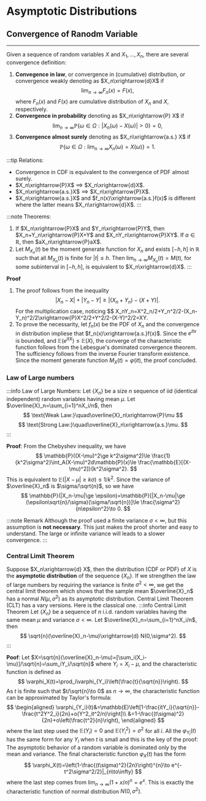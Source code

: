 # Asymptotic Distributions


## Convergence of Ranodm Variable
---
Given a sequence of random variables $X$ and $X_1,\dots, X_n$, there are several convergence definition:
1. **Convegence in law**, or convergence in (cumulative) distribution, or convergence weakly denoting as $X_n\xrightarrow{d}X$ if
$$
\lim_{n\to\infty}F_n(x)=F(x),
$$
where $F_n(x)$ and $F(x)$ are cumulative distribution of $X_n$ and $X$, respectively. 
2. **Convergence in probability** denoting as $X_n\xrightarrow{P} X$ if
$$
\lim_{n\to\infty} \mathbb{P}\left\lbrace \omega\in \Omega:|X_n(\omega)-X(\omega)|>0\right \rbrace = 0,
$$ 
3. **Convergence almost surely** denoting as $X_n\xrightarrow{a.s.} X$ if
$$
\mathbb{P}\left\lbrace \omega\in \Omega: \lim_{n\to\infty}X_n(\omega)=X(\omega)\right\rbrace = 1.
$$

:::tip Relations:
* Convergence in CDF is equivalent to the convergence of PDF almost surely. 
* $X_n\xrightarrow{P}X$ $\implies$ $X_n\xrightarrow{d}X$. 
* $X_n\xrightarrow{a.s.}X$ $\implies$ $X_n\xrightarrow{P}X$. 
* $X_n\xrightarrow{a.s.}X$ and $f_n(x)\xrightarrow{a.s.}f(x)$ is different where the latter means $X_n\xrightarrow{d}X$.
:::

:::note Theorems:
1. If $X_n\xrightarrow{P}X$ and $Y_n\xrightarrow{P}Y$, then $X_n+Y_n\xrightarrow{P}X+Y$ and $X_nY_n\xrightarrow{P}XY$. If $a\in\mathbb{R}$, then $aX_n\xrightarrow{P}aX$.
2. Let $M_{X_n}(t)$ be the moment generate function for $X_n$ and exists $[-h,h]$ in $\mathbb{R}$ such that all $M_{X_n}(t)$ is finite for $|t|\le h$. Then $\lim_{n\to\infty}M_{X_n}(t)=M(t)$, for some subinterval in $[-h,h]$, is equivalent to $X_n\xrightarrow{d}X$.
:::

**Proof**
1. The proof follows from the inequality
$$
|X_n-X|+|Y_n-Y|\ge |(X_n+Y_n)-(X+Y)|.
$$
For the multiplication case, noticing
$$
X_nY_n=X^2_n/2+Y_n^2/2-(X_n-Y_n)^2/2\xrightarrow{P}X^2/2+Y^2/2-(X-Y)^2/2=XY.
2. To prove the necessarity, let $f_n(x)$ be the PDF of $X_n$ and the convergence in distribution impliese that $f_n(x)\xrightarrow{a.s.}f(x)$. Since the $e^{itx}$ is bounded, and $\mathbb{E}(e^{itX})\le \mathbb{E}(X)$, the converge of the characteristic function follows from the Lebesgue's dominated convergence theorem.
The sufficiency follows from the inverse Fourier transform existence. Since the moment generate function $M_X(t)=\varphi(it)$, the proof concluded.

### Law of Large numbers
:::info Law of Large Numbers:
Let $\lbrace X_n\rbrace$ be a size $n$ sequence of iid (identical independent) random variables having mean $\mu$. Let $\overline{X}_n=\sum_{i=1}^nX_i/n$, then
$$
\text{Weak Law:}\quad\overline{X}_n\xrightarrow{P}\mu
$$
$$
\text{Strong Law:}\quad\overline{X}_n\xrightarrow{a.s.}\mu.
$$
:::

**Proof**:
From the Chebyshev inequality, we have
$$
\mathbb{P}((X-\mu)^2\ge k^2\sigma^2)\le \frac{1}{k^2\sigma^2}\int_A(X-\mu)^2d\mathbb{P}(x)\le \frac{\mathbb{E}[(X-\mu)^2]}{k^2\sigma^2}.
$$
This is equivalent to $\mathbb{E}(|X-\mu|\ge k\sigma)\le 1/k^2$. Since the variance of $\overline{X}_n$ is $\sigma/\sqrt{n}$, so we have
$$
\mathbb{P}(|X_n-\mu|\ge \epsilon)=\mathbb{P}[|X_n-\mu|\ge (\epsilon\sqrt{n}/\sigma)(\sigma/\sqrt{n})]\le \frac{\sigma^2}{n\epsilon^2}\to 0.
$$

:::note Remark
Although the proof used a finite variance $\sigma<\infty$, but this assumption is **not necessary**. This just makes the proof shorter and easy to understand. The large or infinite variance will leads to a slower convergence. 
:::

### Central Limit Theorem
Suppose $X_n\xrightarrow{d} X$, then the distribution (CDF or PDF) of $X$ is the **asymptotic distribution** of the sequence $\lbrace X_n\rbrace$. If we strengthen the law of large numbers by requiring the variance is finite $\sigma^2<\infty$, we get the central limit theorem which shows that the sample mean $\overline{X}_n$ has a normal $N(\mu,\sigma^2)$ as its asymptotic distribution. Central Limit Theorem (CLT) has a vary versions. Here is the classical one.
:::info Central Limit Theorem 
Let $\lbrace X_n\rbrace$ be a sequence of $n$ i.i.d. random variables having the same mean $\mu$ and variance $\sigma<\infty$. Let $\overline{X}_n=\sum_{i=1}^nX_i/n$, then
$$
\sqrt{n}(\overline{X}_n-\mu)\xrightarrow{d} N(0,\sigma^2).
$$
:::

**Poof**: Let $X=\sqrt{n}(\overline{X}_n-\mu)=[\sum_i(X_i-\mu)]/\sqrt{n}=\sum_iY_i/\sqrt{n}$ where $Y_i=X_i-\mu$, and the characteristic function is defined as 
$$
\varphi_X(t)=\prod_i\varphi_{Y_i}\left(\frac{t}{\sqrt{n}}\right).
$$
As $t$ is finite such that $t/\sqrt{n}\to 0$ as $n\to \infty$, the characteristic function can be approximated by Taylor's formula:
$$
\begin{aligned}
\varphi_{Y_i}(t)&=\mathbb{E}\left[1-\frac{itY_i}{\sqrt{n}}-\frac{t^2Y^2_i}{2n}+o(Y^2_it^2/n)\right]\\
&=1-\frac{(t\sigma)^2}{2n}+o\left(\frac{t^2}{n}\right),
\end{aligned}
$$
where the last step used the $\mathbb{E}(Y_i)=0$ and $\mathbb{E}(Y_i^2)=\sigma^2$ for all $i$.
All the $\varphi_{Y_i}(t)$ has the same form for any $Y_i$ when $t$ is small and this is the key of the proof: The asymptotic behavior of a random variable is dominated only by the mean and variance. The final characteristic function $\varphi_X(t)$ has the form
$$
\varphi_X(t)=\left(1-\frac{(t\sigma)^2}{2n}\right)^{n}\to e^{-t^2\sigma^2/2}|_{n\to\infty}
$$
where the last step comes from $\lim_{n\to\infty}(1+x/n)^{n}=e^x$. This is exactly the characteristic function of normal distribution $N(0,\sigma^2)$.

